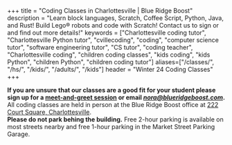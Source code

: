 +++
title = "Coding Classes in Charlottesville | Blue Ridge Boost"
description = "Learn block languages, Scratch, Coffee Script, Python, Java, and Rust! Build Lego&reg; robots and code with Scratch! Contact us to sign or and find out more details!"
keywords = ["Charlottesville coding tutor", "Charlottesville Python tutor", "cvillecoding", "coding", "computer science tutor", "software engineering tutor", "CS tutor", "coding teacher", "Charlottesville coding", "children coding classes", "kids coding", "kids Python", "children Python", "children coding tutor"]
aliases=["/classes/", "/hs/", "/kids/", "/adults/", "/kids"]
header = "Winter 24 Coding Classes"
+++
<!-- 
classes=[ ["<a href="/class/coding/preschool-block-coding"><b>Block Coding</b></a>", "TBD", "Pre-K to K", "TBD", "TBD", "TBD"], ["<a href="/class/coding/steam-park"><b>Science with Legos (STEAM Park)</b></a>", "TBD", "Pre-K to K", "TBD", "TBD", "TBD" ], ["<a href="/class/coding/coding-express"><b>Lego Education Coding Express</b></a>", "TBD", "Pre-K to K", "TBD", "TBD", "TBD" ], ["<a href="/class/coding/fll-discover"><b>First Lego League Discover</b></a>", "TBD", "Pre-K to K", "TBD", "TBD", "TBD" ], ["<a href="/class/coding/fll-discover"><b>First Lego League Discover</b></a>", "TBD", "Pre-K to K", "TBD", "TBD", "TBD" ]] -->

<div class="container">
    <div class="row  justify-content-center">
        <div class="col">
            <div class="vstack gap-3 px-2 pb-2 text-center">  
                <div class="px-2">
                        <b>If you are unsure that our classes are a good fit for your student please sign up for a <a href="https://trialcodingclasses.youcanbook.me/">meet-and-greet session</a> or email <a href="mailto:nora@blueridgeboost.com"><em>nora@blueridgeboost.com</em></a>.</b> <br>
                        <!-- Coding classes are NOT eligible for VDOE K-12 Acceleration Grants. Please get in touch with us for scholarships based on financial need.<br> -->
                     All coding classes are held in person at the Blue Ridge Boost office at <a href="https://www.google.com/maps/place/222+Court+Square,+Charlottesville,+VA+22902/@38.0310664,-78.4791609,17z/data=!3m1!4b1!4m5!3m4!1s0x89b38627a3559ba7:0x8f9b07d311b4dd9b!8m2!3d38.0310622!4d-78.4769669">222 Court Square, Charlottesville</a>. <br> 
                     <b>Please do not park behing the building.</b> Free 2-hour parking is available on most streets nearby and free 1-hour parking in the Market Street Parking Garage.
                </div>
            </div>
        </div>
    </div>
    <!-- <div class="row"> 
        <div class="col">
            <div class="container text-center">
                <div class="row table-header">
                    <div class = "col-sm-3">
                        Class
                    </div>
                    <div class = "col-sm-3">
                        Meeting Times
                    </div>
                    <div class = "col-sm-1">
                        Recommended Grades
                    </div>
                    <div class = "col-sm-3">
                        Cost
                    </div>
                    <div class = "col-sm-1">
                        Instructor
                    </div>
                    <div class = "col-sm-1">
                        Signup
                    </div>
                </div>
                {{ $.Scratch.Set "i" 0 }}
                {{ range .Param "classes"}}
                    {{ $.Scratch.Add "i" 1 }}
                    {{ $i := $.Scratch.Get "i" }}
                    {{ range . }}
                        {{ if modBool $i 2 }}
                            <div class="row table-dark-row">
                        {{else}}
                            <div class="row table-light-row">
                        {{end}}
                        <div class = "col-sm-3">
                            Class
                        </div>
                        <div class = "col-sm-3">
                            Meeting Times
                        </div>
                        <div class = "col-sm-1">
                            Recommended Grades
                        </div>
                        <div class = "col-sm-3">
                            Cost
                        </div>
                        <div class = "col-sm-1">
                            Instructor
                        </div>
                        <div class = "col-sm-1">
                            Signup
                        </div>
                    </div>
                    {{end}}
    <div class="feature">
      {{ if modBool $i 2 }}
        <div class="column">
          IMAGE
        </div>
        <div class="column">
          CONTENT
        </div>
      {{ else }}
        <div class="column">
          CONTENT
        </div>
        <div class="column">
          IMAGE
        </div>
      {{ end }}
    </div>
  {{ end }}

<!--
                <div class="row table-light-row">
                    <div class = "col-sm-3">
                        <a href="/class/coding/preschool-block-coding"><b>Block Coding</b></a>
                    </div>
                    <div class = "col-sm-3">
                        TBD
                    </div>
                    <div class = "col-sm-1">
                        Pre-K to K
                    </div>
                    <div class = "col-sm-3" >
                        TBD
                    </div>
                    <div class = "col-sm-2">
                        TBD
                    </div>
                </div>
                <div class="row table-dark-row">
                    <div class = "col-sm-3">
                        <a href="/class/coding/steam-park"><b>Science with Legos (STEAM Park)</b></a>
                    </div>
                    <div class = "col-sm-3">
                        TBD
                    </div>
                    <div class = "col-sm-1">
                        Pre-K to K
                    </div>
                    <div class = "col-sm-3" >
                        TBD
                    </div>
                    <div class = "col-sm-2">
                        TBD
                    </div>
                </div>
                <div class="row">
                    <div class = "col-sm-3">
                        <a href="/class/coding/coding-express"><b>Lego Education Coding Express</b></a>
                    </div>
                    <div class = "col-sm-3">
                        TBD
                    </div>
                    <div class = "col-sm-1">
                        Pre-K to K
                    </div>
                    <div class = "col-sm-3" >
                        TBD
                    </div>
                    <div class = "col-sm-2">
                        TBD
                    </div>
                </div>
                <div class="row">
                    <div class = "col-sm lightnote">
                        <a href="/class/coding/fll-discover"><b>First Lego League Discover</b></a>
                    </div>
                    <div class = "col-sm lightnote">
                        TBD
                    </div>
                    <div class = "col-sm lightnote">
                        Pre-K to First Grade
                    </div>
                    <div class = "col-sm lightnote">
                        TBD
                    </div>
                </div>
                <div class="row">
                    <div class = "col-sm lightnote">
                        <a href="/class/coding/kids-block-coding"><b>Block Coding Semester 1 (with Ransford)</b></a>
                    </div>
                    <div class = "col-sm lightnote">
                        TBD
                    </div>
                    <div class = "col-sm lightnote">
                        Pre-K to First Grade
                    </div>
                    <div class = "col-sm lightnote">
                        TBD
                    </div>
                </div>
            </div>
        </div>
    </div> 
</div>  -->


